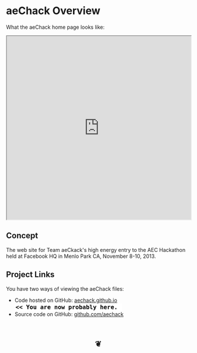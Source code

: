 aeChack Overview
================
What the aeChack home page looks like:	
<iframe src="http://aechack.github.io" width=100% height=500px>
There is an `iframe` here. It is not visible when viewed on github.com/aechack. To view, please go to archack.github.io.
</iframe>
	
## Concept
The web site for Team aeCkack's high energy entry to the AEC Hackathon held at Facebook HQ in Menlo Park CA, November 8-10, 2013.

## Project Links

You have two ways of viewing the aeChack files:  

* Code hosted on GitHub: [aechack.github.io]( http://aechack.github.io/ "view the files as apps." )  <input value="<< You are now probably here." size=28 style="font:bold 12pt monospace;border-width:0;" >  
* Source code on GitHub: [github.com/aechack]( https://github.com/aechack/aeChack.github.io/ "View the files as source code." )  <scan style=display:none ><< You are now probably here.</scan>

		
<br>
<center><h2>&#x2766;</h2></center>


